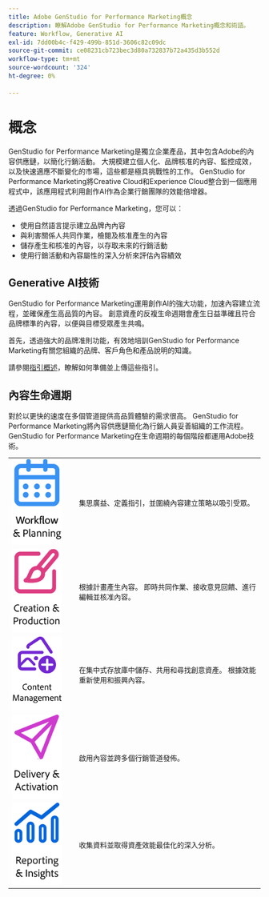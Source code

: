```yaml
---
title: Adobe GenStudio for Performance Marketing概念
description: 瞭解Adobe GenStudio for Performance Marketing概念和術語。
feature: Workflow, Generative AI
exl-id: 7dd00b4c-f429-499b-851d-3606c82c09dc
source-git-commit: ce08231cb723bec3d80a732837b72a435d3b552d
workflow-type: tm+mt
source-wordcount: '324'
ht-degree: 0%

---
```


# 概念

GenStudio for Performance Marketing是獨立企業產品，其中包含Adobe的內容供應鏈，以簡化行銷活動。 大規模建立個人化、品牌核准的內容、監控成效，以及快速適應不斷變化的市場，這些都是極具挑戰性的工作。 GenStudio for Performance Marketing將Creative Cloud和Experience Cloud整合到一個應用程式中，該應用程式利用創作AI作為企業行銷團隊的效能倍增器。

透過GenStudio for Performance Marketing，您可以：

- 使用自然語言提示建立品牌內內容
- 與利害關係人共同作業，檢閱及核准產生的內容
- 儲存產生和核准的內容，以存取未來的行銷活動
- 使用行銷活動和內容屬性的深入分析來評估內容績效

## Generative AI技術

GenStudio for Performance Marketing運用創作AI的強大功能，加速內容建立流程，並確保產生高品質的內容。 創意資產的反複生命週期會產生日益準確且符合品牌標準的內容，以便與目標受眾產生共鳴。

首先，透過強大的品牌准則功能，有效地培訓GenStudio for Performance Marketing有關您組織的品牌、客戶角色和產品說明的知識。

請參閱[指引概述](../user-guide/guidelines/overview.md)，瞭解如何準備並上傳這些指引。

## 內容生命週期

對於以更快的速度在多個管道提供高品質體驗的需求很高。 GenStudio for Performance Marketing將內容供應鏈簡化為行銷人員妥善組織的工作流程。 GenStudio for Performance Marketing在生命週期的每個階段都運用Adobe技術。

<table style="table-layout:fixed">
<tr style="border: 0;">
    <td style="width: 120px;">
       <img alt="行事曆" src="../assets/csc-workflow-planning.png" width="100">
    </td>
    <td>
        <p>集思廣益、定義指引，並圍繞內容建立策略以吸引受眾。</p>
    </td>
</tr>
<tr style="border: 0;">
    <td style="width: 120px;">
        <img alt="筆刷和畫布" src="../assets/csc-creation-production.png" width="100">
    </td>
    <td>
        <p>根據計畫產生內容。 即時共同作業、接收意見回饋、進行編輯並核准內容。</p>
    </td>
</tr>
<tr style="border: 0;">
    <td style="width: 120px;">
        <img alt="影像等" src="../assets/csc-content-mgmt.png" width="100">
    </td>
    <td>
        <p>在集中式存放庫中儲存、共用和尋找創意資產。 根據效能重新使用和振興內容。</p>
    </td>
</tr>
<tr style="border: 0;">
    <td style="width: 120px;">
        <img alt="紙飛機" src="../assets/csc-delivery-activation.png" width="100">
    </td>
    <td>
        <p>啟用內容並跨多個行銷管道發佈。</P>
    </td>
</tr>
<tr style="border: 0;">
    <td style="width: 120px;">
        <img alt="圖表" src="../assets/csc-reporting-insights.png" width="100">
    </td>
    <td>
        <p>收集資料並取得資產效能最佳化的深入分析。</p>
    </td>
</tr>
</table>
